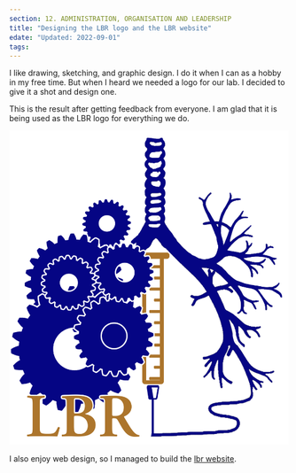 ```yaml
---
section: 12. ADMINISTRATION, ORGANISATION AND LEADERSHIP
title: "Designing the LBR logo and the LBR website"
edate: "Updated: 2022-09-01"
tags:
---
```


I like drawing, sketching, and graphic design. I do it when I can as a hobby in my free time. 
But when I heard we needed a logo for our lab. I decided to give it a shot and design one. 

This is the result after getting feedback from everyone. I am glad that it is being used as the LBR logo for everything we do.

![](/assets/img/LBR%20logo.png)


I also enjoy web design, so I managed to build the [lbr website](https://lbr-lab.com/). 
